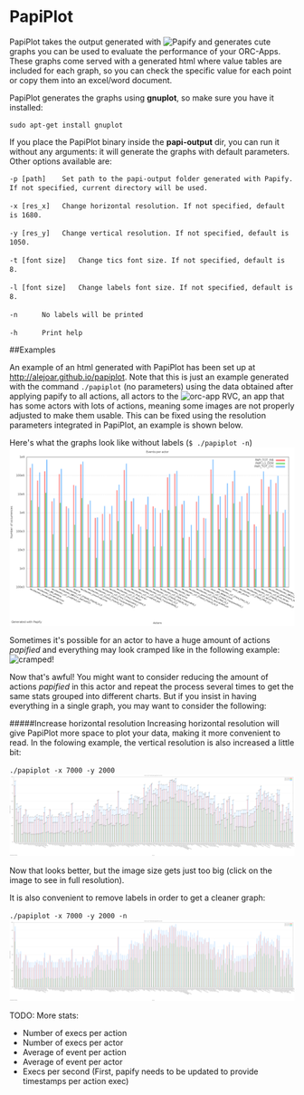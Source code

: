 PapiPlot
========

PapiPlot takes the output generated with ![Papify](https://github.com/alejoar/papify) and generates cute graphs you can be used to evaluate the performance of your ORC-Apps. These graphs come served with a generated html where value tables are included for each graph, so you can check the specific value for each point or copy them into an excel/word document.

PapiPlot generates the graphs using **gnuplot**, so make sure you have it installed:
```
sudo apt-get install gnuplot
```

If you place the PapiPlot binary inside the **papi-output** dir, you can run it without any arguments: it will generate the graphs with default parameters. Other options available are:
``` 
-p [path]	 Set path to the papi-output folder generated with Papify. If not specified, current directory will be used.

-x [res_x]	 Change horizontal resolution. If not specified, default is 1680.

-y [res_y]	 Change vertical resolution. If not specified, default is 1050.

-t [font size]	 Change tics font size. If not specified, default is 8.

-l [font size]	 Change labels font size. If not specified, default is 8.

-n 	 	No labels will be printed

-h 	 	Print help
```

##Examples

An example of an html generated with PapiPlot has been set up  at http://alejoar.github.io/papiplot. Note that this is just an example generated with the command `./papiplot` (no parameters) using the data obtained after applying papify to all actions, all actors to the ![orc-app RVC](https://github.com/orcc/orc-apps), an app that has some actors with lots of actions, meaning some images are not properly adjusted to make them usable. This can be fixed using the resolution parameters integrated in PapiPlot, an example is shown below.

Here's what the graphs look like without labels (`$ ./papiplot -n`)
![Alt text](papiplot/readme/papiplot_overall_.png?raw=true "Optional Title")


Sometimes it's possible for an actor to have a huge amount of actions *papified* and everything may look cramped like in the following example:
![cramped!](http://alejoar.github.io/papiplot/papiplot_HevcDecoder_Algo_Parser.png)

Now that's awful!
You might want to consider reducing the amount of actions *papified* in this actor and repeat the process several times to get the same stats grouped into different charts. But if you insist in having everything in a single graph, you may want to consider the following:

#####Increase horizontal resolution
Increasing horizontal resolution will give PapiPlot more space to plot your data, making it more convenient to read. In the folowing example, the vertical resolution is also increased a little bit:

`./papiplot -x 7000 -y 2000`
![MADNESS!](papiplot/readme/madness.png?raw=true "MADNESS!")

Now that looks better, but the image size gets just too big (click on the image to see in full resolution).

It is also convenient to remove labels in order to get a cleaner graph:

`./papiplot -x 7000 -y 2000 -n`
![MADNESS!](papiplot/readme/madness_not_labeled.png?raw=true "MADNESS!")


TODO:
More stats:
- Number of execs per action
- Number of execs per actor
- Average of event per action
- Average of event per actor
- Execs per second (First, papify needs to be updated to provide timestamps per action exec)


